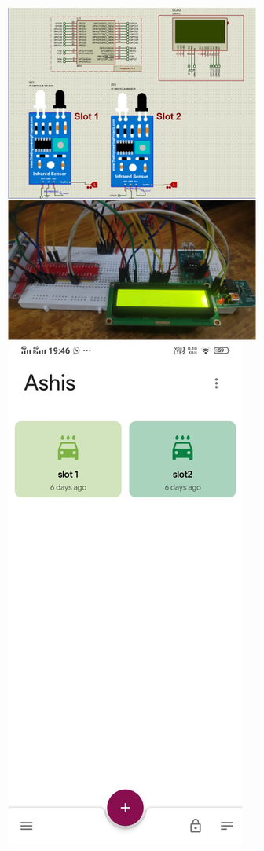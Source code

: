 ![image](https://github.com/Ashurox07/Car-parking-System_IoT/blob/main/CPS%20Proteus%20Simulation.png)
![image](https://github.com/Ashurox07/Car-parking-System_IoT/blob/main/CPS%20Working.jpg)
![image](https://github.com/Ashurox07/Car-parking-System_IoT/blob/main/MQTT%20APP.jpg)
